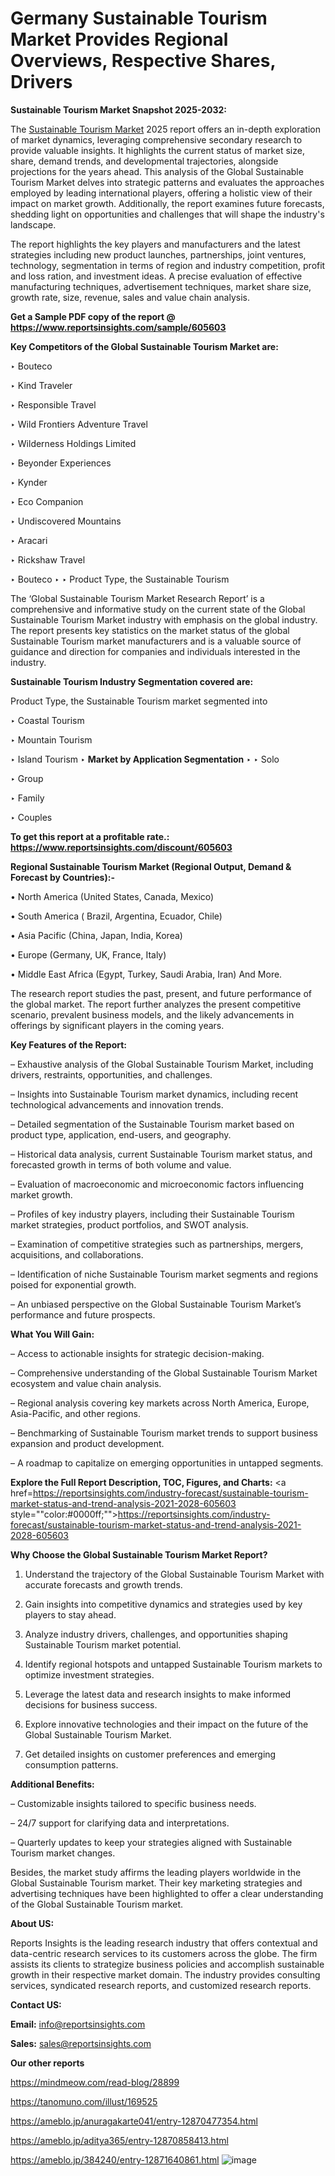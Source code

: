 # Germany Sustainable Tourism Market Provides Regional Overviews, Respective Shares, Drivers

<strong>Sustainable Tourism Market Snapshot 2025-2032:</strong>

The <a href=https://www.reportsinsights.com/sample/605603>Sustainable Tourism Market</a> 2025 report offers an in-depth exploration of market dynamics, leveraging comprehensive secondary research to provide valuable insights. It highlights the current status of market size, share, demand trends, and developmental trajectories, alongside projections for the years ahead. This analysis of the Global Sustainable Tourism Market delves into strategic patterns and evaluates the approaches employed by leading international players, offering a holistic view of their impact on market growth. Additionally, the report examines future forecasts, shedding light on opportunities and challenges that will shape the industry's landscape.

The report highlights the key players and manufacturers and the latest strategies including new product launches, partnerships, joint ventures, technology, segmentation in terms of region and industry competition, profit and loss ration, and investment ideas. A precise evaluation of effective manufacturing techniques, advertisement techniques, market share size, growth rate, size, revenue, sales and value chain analysis.

<strong>Get a Sample PDF copy of the report @ <a href=https://www.reportsinsights.com/sample/605603 style=color:#0000ff;>https://www.reportsinsights.com/sample/605603</a></strong>

<strong>Key Competitors of the Global Sustainable Tourism Market are:</strong>

‣ Bouteco

‣ Kind Traveler

‣ Responsible Travel

‣ Wild Frontiers Adventure Travel

‣ Wilderness Holdings Limited

‣ Beyonder Experiences

‣ Kynder

‣ Eco Companion

‣ Undiscovered Mountains

‣ Aracari

‣ Rickshaw Travel

‣ Bouteco
‣ 
‣    Product Type, the Sustainable Tourism

The ‘Global Sustainable Tourism Market Research Report’ is a comprehensive and informative study on the current state of the Global Sustainable Tourism Market industry with emphasis on the global industry. The report presents key statistics on the market status of the global Sustainable Tourism market manufacturers and is a valuable source of guidance and direction for companies and individuals interested in the industry.

<strong>Sustainable Tourism Industry Segmentation covered are:</strong>

Product Type, the Sustainable Tourism market segmented into

‣ Coastal Tourism

‣ Mountain Tourism

‣ Island Tourism
‣ 
<strong>Market by Application Segmentation</strong>
‣
‣  Solo

‣ Group

‣ Family

‣ Couples

<strong>To get this report at a profitable rate.: <a href=https://www.reportsinsights.com/discount/605603 style=color:#0000ff;>https://www.reportsinsights.com/discount/605603</a></strong>

<strong>Regional Sustainable Tourism Market (Regional Output, Demand &amp; Forecast by Countries):-</strong>

• North America (United States, Canada, Mexico)

• South America ( Brazil, Argentina, Ecuador, Chile)

• Asia Pacific (China, Japan, India, Korea)

• Europe (Germany, UK, France, Italy)

• Middle East Africa (Egypt, Turkey, Saudi Arabia, Iran) And More.

The research report studies the past, present, and future performance of the global market. The report further analyzes the present competitive scenario, prevalent business models, and the likely advancements in offerings by significant players in the coming years.

<strong>Key Features of the Report:</strong>

– Exhaustive analysis of the Global Sustainable Tourism Market, including drivers, restraints, opportunities, and challenges.

– Insights into Sustainable Tourism market dynamics, including recent technological advancements and innovation trends.

– Detailed segmentation of the Sustainable Tourism market based on product type, application, end-users, and geography.

– Historical data analysis, current Sustainable Tourism market status, and forecasted growth in terms of both volume and value.

– Evaluation of macroeconomic and microeconomic factors influencing market growth.

– Profiles of key industry players, including their Sustainable Tourism market strategies, product portfolios, and SWOT analysis.

– Examination of competitive strategies such as partnerships, mergers, acquisitions, and collaborations.

– Identification of niche Sustainable Tourism market segments and regions poised for exponential growth.

– An unbiased perspective on the Global Sustainable Tourism Market’s performance and future prospects.

<strong>What You Will Gain:</strong>

– Access to actionable insights for strategic decision-making.

– Comprehensive understanding of the Global Sustainable Tourism Market ecosystem and value chain analysis.

– Regional analysis covering key markets across North America, Europe, Asia-Pacific, and other regions.

– Benchmarking of Sustainable Tourism market trends to support business expansion and product development.

– A roadmap to capitalize on emerging opportunities in untapped segments.

<strong>Explore the Full Report Description, TOC, Figures, and Charts:</strong>
<a href=https://reportsinsights.com/industry-forecast/sustainable-tourism-market-status-and-trend-analysis-2021-2028-605603 style=""color:#0000ff;"">https://reportsinsights.com/industry-forecast/sustainable-tourism-market-status-and-trend-analysis-2021-2028-605603</a>

<strong>Why Choose the Global Sustainable Tourism Market Report?</strong>

1. Understand the trajectory of the Global Sustainable Tourism Market with accurate forecasts and growth trends.

2. Gain insights into competitive dynamics and strategies used by key players to stay ahead.

3. Analyze industry drivers, challenges, and opportunities shaping Sustainable Tourism market potential.

4. Identify regional hotspots and untapped Sustainable Tourism markets to optimize investment strategies.

5. Leverage the latest data and research insights to make informed decisions for business success.

6. Explore innovative technologies and their impact on the future of the Global Sustainable Tourism Market.

7. Get detailed insights on customer preferences and emerging consumption patterns.

<strong>Additional Benefits:</strong>

– Customizable insights tailored to specific business needs.

– 24/7 support for clarifying data and interpretations.

– Quarterly updates to keep your strategies aligned with Sustainable Tourism market changes.

Besides, the market study affirms the leading players worldwide in the Global Sustainable Tourism market. Their key marketing strategies and advertising techniques have been highlighted to offer a clear understanding of the Global Sustainable Tourism market.

<strong><strong>About US</strong>:</strong>

Reports Insights is the leading research industry that offers contextual and data-centric research services to its customers across the globe. The firm assists its clients to strategize business policies and accomplish sustainable growth in their respective market domain. The industry provides consulting services, syndicated research reports, and customized research reports.

<strong>Contact US:</strong>

<p class=><b>Email:</b> <a href=mailto:info@reportsinsights.com>info@reportsinsights.com</a></p>
<p class=><b>Sales:</b> <a href=mailto:sales@reportsinsights.com>sales@reportsinsights.com</a></p>

<strong>Our other reports</strong>

<a href=https://mindmeow.com/read-blog/28899>https://mindmeow.com/read-blog/28899</a>

<a href=https://tanomuno.com/illust/169525>https://tanomuno.com/illust/169525</a>

<a href=https://ameblo.jp/anuragakarte041/entry-12870477354.html>https://ameblo.jp/anuragakarte041/entry-12870477354.html</a>

<a href=https://ameblo.jp/aditya365/entry-12870858413.html>https://ameblo.jp/aditya365/entry-12870858413.html</a>

<a href=https://ameblo.jp/384240/entry-12871640861.html>https://ameblo.jp/384240/entry-12871640861.html</a>
![image](https://github.com/user-attachments/assets/e319b58f-f4d5-4ef6-bc28-d6c7aabbcaea)
